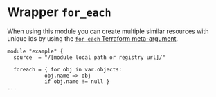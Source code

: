 # Wrapper `for_each`

When using this module you can create multiple similar resources with unique ids by using the [`for_each` Terraform meta-argument](https://developer.hashicorp.com/terraform/tutorials/configuration-language/for-each). 

```hcl
module "example" {
  source  = "/[module local path or registry url]/"

  foreach = { for obj in var.objects: 
            obj.name => obj
            if obj.name != null }
...
```
